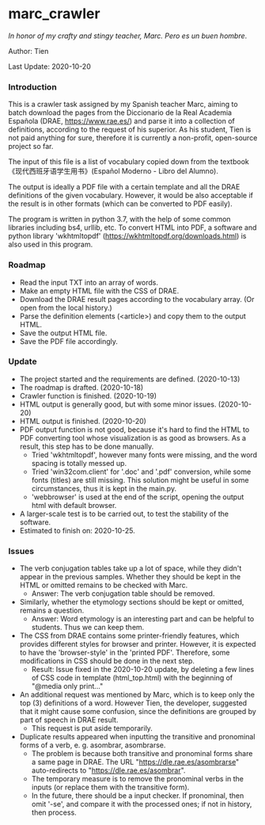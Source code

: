 # marc_crawler 

*In honor of my crafty and stingy teacher, Marc. Pero es un buen hombre*.

Author: Tien

Last Update: 2020-10-20

### Introduction

This is a crawler task assigned by my Spanish teacher Marc, aiming to batch download the pages from the Diccionario de la Real Academia Española (DRAE, https://www.rae.es/) and parse it into a collection of definitions, according to the request of his superior. As his student, Tien is not paid anything for sure, therefore it is currently a non-profit, open-source project so far.

The input of this file is a list of vocabulary copied down from the textbook 《现代西班牙语学生用书》(Español Moderno - Libro del Alumno).

The output is ideally a PDF file with a certain template and all the DRAE definitions of the given vocabulary. However, it would be also acceptable if the result is in other formats (which can be converted to PDF easily).

The program is written in python 3.7, with the help of some common libraries including bs4, urllib, etc. To convert HTML into PDF, a software and python library 'wkhtmltopdf' (https://wkhtmltopdf.org/downloads.html) is also used in this program. 

### Roadmap

- Read the input TXT into an array of words.
- Make an empty HTML file with the CSS of DRAE.
- Download the DRAE result pages according to the vocabulary array. (Or open from the local history.)
- Parse the definition elements (\<article\>) and copy them to the output HTML.
- Save the output HTML file.
- Save the PDF file accordingly.

### Update

- The project started and the requirements are defined. (2020-10-13)
- The roadmap is drafted. (2020-10-18)
- Crawler function is finished. (2020-10-19)
- HTML output is generally good, but with some minor issues. (2020-10-20)
- HTML output is finished. (2020-10-20)
- PDF output function is not good, because it's hard to find the HTML to PDF converting tool whose visualization is as good as browsers. As a result, this step has to be done manually.
  - Tried 'wkhtmltopdf', however many fonts were missing, and the word spacing is totally messed up.
  - Tried 'win32com.client' for '.doc' and '.pdf' conversion, while some fonts (titles) are still missing. This solution might be useful in some circumstances, thus it is kept in the main.py.
  - 'webbrowser' is used at the end of the script, opening the output html with default browser.
- A larger-scale test is to be carried out, to test the stability of the software.
- Estimated to finish on: 2020-10-25.

### Issues

- The verb conjugation tables take up a lot of space, while they didn't appear in the previous samples. Whether they should be kept in the HTML or omitted remains to be checked with Marc.
  - Answer: The verb conjugation table should be removed.
- Similarly, whether the etymology sections should be kept or omitted, remains a question.
  - Answer: Word etymology is an interesting part and can be helpful to students. Thus we can keep them.
- The CSS from DRAE contains some printer-friendly features, which provides different styles for browser and printer. However, it is expected to have the 'browser-style' in the 'printed PDF'. Therefore, some modifications in CSS should be done in the next step.
  - Result: Issue fixed in the 2020-10-20 update, by deleting a few lines of CSS code in template (html_top.html) with the beginning of "@media only print..."
- An additional request was mentioned by Marc, which is to keep only the top (3) definitions of a word. However Tien, the developer, suggested that it might cause some confusion, since the definitions are grouped by part of speech in DRAE result.
  - This request is put aside temporarily.
- Duplicate results appeared when inputting the transitive and pronominal forms of a verb, e. g. asombrar, asombrarse.
  - The problem is because both transitive and pronominal forms share a same page in DRAE. The URL "https://dle.rae.es/asombrarse" auto-redirects to "https://dle.rae.es/asombrar".
  - The temporary measure is to remove the pronominal verbs in the inputs (or replace them with the transitive form).
  - In the future, there should be a input checker. If pronominal, then omit '-se', and compare it with the processed ones; if not in history, then process.